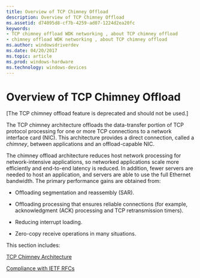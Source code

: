 ```yaml
---
title: Overview of TCP Chimney Offload
description: Overview of TCP Chimney Offload
ms.assetid: d74095d8-cf7b-4259-ad07-1224d2ea20fc
keywords:
- TCP chimney offload WDK networking , about TCP chimney offload
- chimney offload WDK networking , about TCP chimney offload
ms.author: windowsdriverdev
ms.date: 04/20/2017
ms.topic: article
ms.prod: windows-hardware
ms.technology: windows-devices
---
```


# Overview of TCP Chimney Offload


\[The TCP chimney offload feature is deprecated and should not be used.\]

The TCP chimney architecture offloads the data-transfer portion of TCP protocol processing for one or more TCP connections to a network interface card (NIC). This architecture provides a direct connection, called a *chimney*, between applications and an offload-capable NIC.

The chimney offload architecture reduces host network processing for network-intensive applications, so networked applications scale more efficiently and end-to-end latency is reduced. In addition, fewer servers are needed to host an application, and servers are able to use the full Ethernet bandwidth. The primary performance gains are obtained from:

-   Offloading segmentation and reassembly (SAR).

-   Offloading processing that ensures reliable connections (for example, acknowledgment (ACK) processing and TCP retransmission timers).

-   Reducing interrupt loading.

-   Zero-copy receive operations in many situations.

This section includes:

[TCP Chimney Architecture](tcp-chimney-architecture.md)

[Compliance with IETF RFCs](compliance-with-ietf-rfcs.md)

 

 





